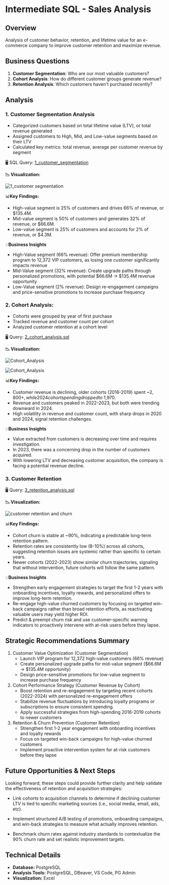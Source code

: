 # Intermediate SQL - Sales Analysis

## Overview
Analysis of customer behavior, retention, and lifetime value for an e-commerce company to improve customer retention and maximize revenue.

## Business Questions
1. **Customer Segmentation**: Who are our most valuable customers?
2. **Cohort Analysis**: How do different customer groups generate revenue?
3. **Retention Analysis**: Which customers haven't purchased recently?

## Analysis
### 1. Customer Segmentation Analysis
- Categorized customers based on total lifetime value (LTV), or total revenue generated
- Assigned customers to High, Mid, and Low-value segments based on their LTV
- Calculated key metrics: total revenue, average per customer revenue by segment

🖥️ SQL Query: [1_customer_segmentation](/Scripts/1_customer_segmentation.sql)

**📉 Visualization:**

![1_customer segmentation](/images/1_customer_segmentation.png)

📊**Key Findings:**
- High-value segment is 25% of customers and drives 66% of revenue, or $135.4M.
- Mid-value segment is 50% of customers and generates 32% of revenue, or $66.6M.
- Low-value segment is 25% of customers and accounts for 2% of revenue, or $4.3M.

💡**Business Insights**
- High-Value segment (66% revenue): Offer premium membership program to 12,372 VIP customers, as losing one customer significantly impacts revenue
- Mid-Value segment (32% revenue): Create upgrade paths through personalized promotions, with potential $66.6M → $135.4M revenue opportunity
- Low-Value segment (2% revenue): Design re-engagement campaigns and price-sensitive promotions to increase purchase frequency


### 2. **Cohort Analysis**: 
- Cohorts were grouped by year of first purchase
- Tracked revenue and customer count per cohort
- Analyzed customer retention at a cohort level

🖥️ Query: [2_cohort_analysis.sql](/Scripts/2_cohort_analysis.sql)

**📉 Visualization:**

![Cohort_Analysis](Images/2_revenue_and_customers.png)

![Cohort_Analysis](Images/2_revenue_and_customers.png)

📊**Key Findings:**
- Customer revenue is declining, older cohorts (2016-2019) spent ~$2,800+, while 2024 cohort spending dropped to ~$1,970.
- Revenue and customers peaked in 2022-2023, but both were trending downward in 2024.
- High volatility in revenue and customer count, with sharp drops in 2020 and 2024, signal retention challenges.

💡**Business Insights**
- Value extracted from customers is decreasing over time and requires investigation.
- In 2023, there was a concerning drop in the number of customers acquired.
- With lowering LTV and decreasing customer acquisition, the company is facing a potential revenue decline.

### 3. Customer Retention

🖥️ Query: [3_retention_analysis.sql](/Scripts/3_retention_analysis.sql)

**📉 Visualization:**

![customer retention and churn](/images/3_customer%20retention%20and%20churn.png)

📊**Key Findings:**
- Cohort churn is stable at ~90%, indicating a predictable long-term retention pattern.
- Retention rates are consistently low (8-10%) across all cohorts, suggesting retention issues are systemic rather than specific to certain years.
- Newer cohorts (2022-2023) show similar churn trajectories, signaling that without intervention, future cohorts will follow the same pattern.

💡**Business Insights**
- Strengthen early engagement strategies to target the first 1-2 years with onboarding incentives, loyalty rewards, and personalized offers to improve long-term retention.
- Re-engage high-value churned customers by focusing on targeted win-back campaigns rather than broad retention efforts, as reactivating valuable users may yield higher ROI.
- Predict & preempt churn risk and use customer-specific warning indicators to proactively intervene with at-risk users before they lapse.


## Strategic Recommendations Summary
1. Customer Value Optimization (Customer Segmentation)
    - Launch VIP program for 12,372 high-value customers (66% revenue)
    - Create personalized upgrade paths for mid-value segment ($66.6M → $135.4M opportunity)
    - Design price-sensitive promotions for low-value segment to increase purchase frequency
2. Cohort Performance Strategy (Customer Revenue by Cohort)
    - Boost retention and re-engagement by targeting recent cohorts (2022-2024) with personalized re-engagement offers
    - Stabilize revenue fluctuations by introducing loyalty programs or subscriptions to ensure consistent spending.
    - Apply successful strategies from high-spending 2016-2019 cohorts to newer customers
3. Retention & Churn Prevention (Customer Retention)
    - Strengthen first 1-2 year engagement with onboarding incentives and loyalty rewards
    - Focus on targeted win-back campaigns for high-value churned customers
    - Implement proactive intervention system for at-risk customers before they lapse

## Future Opportunities & Next Steps

Looking forward, these steps could provide further clarity and help validate the effectiveness of retention and acquisition strategies:

- Link cohorts to acquisition channels to determine if declining customer LTV is tied to specific marketing sources (i.e., social media, email, ads, etc).

- Implement structured A/B testing of promotions, onboarding campaigns, and win-back strategies to measure what actually improves retention.

- Benchmark churn rates against industry standards to contextualize the 90% churn rate and set realistic improvement targets.

## Technical Details
- **Database:** PostgreSQL
- **Analysis Tools:** PostgreSQL, DBeaver, VS Code, PG Admin
- **Visualization:** Excel
